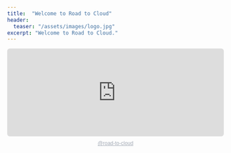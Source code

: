 ```yaml
---
title:  "Welcome to Road to Cloud"
header:
  teaser: "/assets/images/logo.jpg"
excerpt: "Welcome to Road to Cloud."
---
```



<div style="height: 228px; width: 100%;"><iframe src="https://audio.com/embed/audio/1789184787838568?theme=image"
    style="display:block; border-radius: 6px; border: none; height: 204px; width: 100%;"></iframe><a href='https://audio.com/road-to-cloud' style="text-align: center; display: block; color: #A4ABB6; font-size: 12px; font-family: sans-serif; line-height: 16px; margin-top: 8px; overflow: hidden; white-space: nowrap; text-overflow: ellipsis;">@road-to-cloud</a></div>
